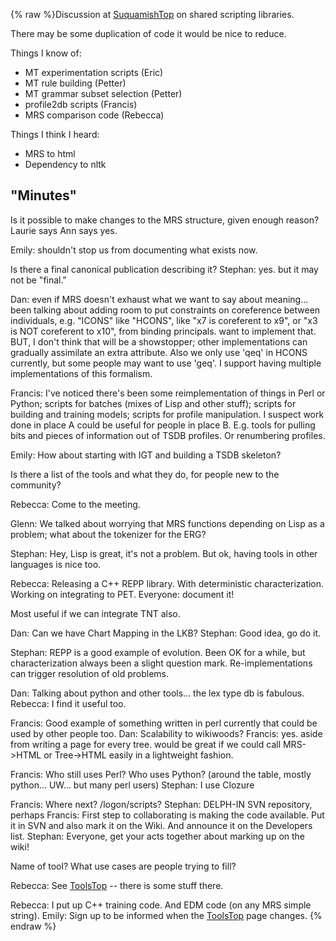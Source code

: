 {% raw %}Discussion at [SuquamishTop](https://delph-in.github.io/docs/summits/SuquamishTop) on shared scripting
libraries.

There may be some duplication of code it would be nice to reduce.

Things I know of:

- MT experimentation scripts (Eric)
- MT rule building (Petter)
- MT grammar subset selection (Petter)
- profile2db scripts (Francis)
- MRS comparison code (Rebecca)

Things I think I heard:

- MRS to html
- Dependency to nltk

## "Minutes"

Is it possible to make changes to the MRS structure, given enough
reason? Laurie says Ann says yes.

Emily: shouldn't stop us from documenting what exists now.

Is there a final canonical publication describing it? Stephan: yes. but
it may not be "final."

Dan: even if MRS doesn't exhaust what we want to say about meaning...
been talking about adding room to put constraints on coreference between
individuals, e.g. "ICONS" like "HCONS", like "x7 is coreferent to x9",
or "x3 is NOT coreferent to x10", from binding principals. want to
implement that. BUT, I don't think that will be a showstopper; other
implementations can gradually assimilate an extra attribute. Also we
only use 'qeq' in HCONS currently, but some people may want to use
'geq'. I support having multiple implementations of this formalism.

Francis: I've noticed there's been some reimplementation of things in
Perl or Python; scripts for batches (mixes of Lisp and other stuff);
scripts for building and training models; scripts for profile
manipulation. I suspect work done in place A could be useful for people
in place B. E.g. tools for pulling bits and pieces of information out of
TSDB profiles. Or renumbering profiles.

Emily: How about starting with IGT and building a TSDB skeleton?

Is there a list of the tools and what they do, for people new to the
community?

Rebecca: Come to the meeting.

Glenn: We talked about worrying that MRS functions depending on Lisp as
a problem; what about the tokenizer for the ERG?

Stephan: Hey, Lisp is great, it's not a problem. But ok, having tools in
other languages is nice too.

Rebecca: Releasing a C++ REPP library. With deterministic
characterization. Working on integrating to PET. Everyone: document it!

Most useful if we can integrate TNT also.

Dan: Can we have Chart Mapping in the LKB? Stephan: Good idea, go do it.

Stephan: REPP is a good example of evolution. Been OK for a while, but
characterization always been a slight question mark. Re-implementations
can trigger resolution of old problems.

Dan: Talking about python and other tools... the lex type db is
fabulous. Rebecca: I find it useful too.

Francis: Good example of something written in perl currently that could
be used by other people too. Dan: Scalability to wikiwoods? Francis:
yes. aside from writing a page for every tree. would be great if we
could call MRS-&gt;HTML or Tree-&gt;HTML easily in a lightweight
fashion.

Francis: Who still uses Perl? Who uses Python? (around the table, mostly
python... UW... but many perl users) Stephan: I use Clozure

Francis: Where next? /logon/scripts? Stephan: DELPH-IN SVN repository,
perhaps Francis: First step to collaborating is making the code
available. Put it in SVN and also mark it on the Wiki. And announce it
on the Developers list. Stephan: Everyone, get your acts together about
marking up on the wiki!

Name of tool? What use cases are people trying to fill?

Rebecca: See [ToolsTop](https://delph-in.github.io/docs/tools/ToolsTop) -- there is some stuff there.

Rebecca: I put up C++ training code. And EDM code (on any MRS simple
string). Emily: Sign up to be informed when the [ToolsTop](https://delph-in.github.io/docs/tools/ToolsTop)
page changes.
<update date omitted for speed>{% endraw %}